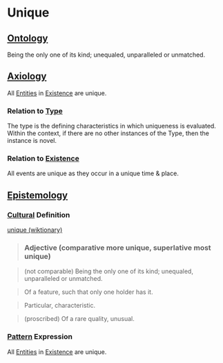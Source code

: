 # Unique

## [Ontology](./ontology.md)

Being the only one of its kind; unequaled, unparalleled or unmatched.

## [Axiology](./axiology.md)

All [Entities](./entity.md) in [Existence](./existence.md) are unique.

### Relation to [Type](./type.md)

The type is the defining characteristics in which uniqueness is evaluated. Within the context, if there are no other instances of the Type, then the instance is novel.

### Relation to [Existence](./existence.md)

All events are unique as they occur in a unique time & place.

## [Epistemology](./epistemology.md)

### [Cultural](./culture.md) Definition

<a href="http://en.wiktionary.org/wiki/unique" target="_blank">unique (wiktionary)</a>

> ### Adjective (comparative more unique, superlative most unique)

> (not comparable) Being the only one of its kind; unequaled, unparalleled or unmatched.

> Of a feature, such that only one holder has it.

> Particular, characteristic.

> (proscribed) Of a rare quality, unusual.

### [Pattern](./pattern.md) Expression

All [Entities](./entity.md) in [Existence](./existence.md) are unique.
